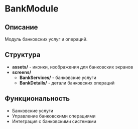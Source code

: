 # BankModule

## Описание
Модуль банковских услуг и операций.

## Структура
- **assets/** - иконки, изображения для банковских экранов
- **screens/**
  - **BankServices/** - банковские услуги
  - **BankDetails/** - детали банковских операций

## Функциональность
- Банковские услуги
- Управление банковскими операциями
- Интеграция с банковскими системами
